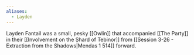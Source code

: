 ```yaml
---
aliases:
  - Layden
---
```


Layden Fantail was a small, pesky [[Owlin]] that accompanied [[The Party]] in their [[Involvement on the Shard of Tebinor]] from [[Session 3-26 - Extraction from the Shadows|Mendas 1 514]] forward.